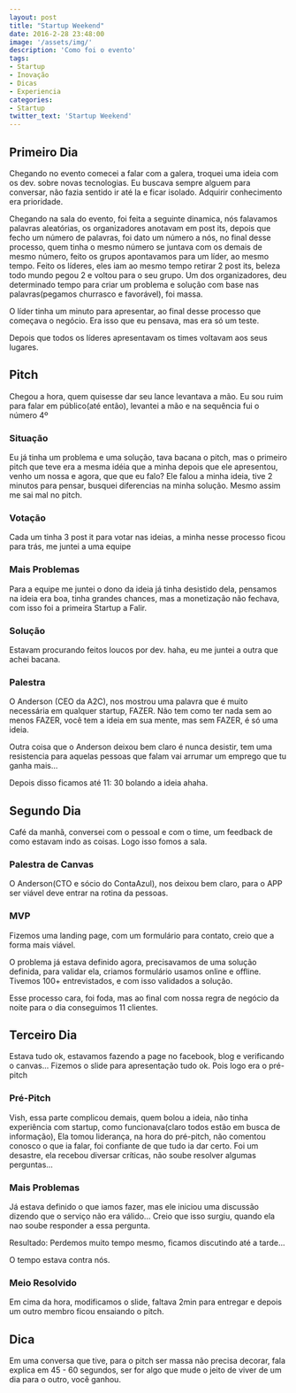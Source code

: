 ```yaml
---
layout: post
title: "Startup Weekend"
date: 2016-2-28 23:48:00
image: '/assets/img/'
description: 'Como foi o evento'
tags:
- Startup
- Inovação
- Dicas
- Experiencia
categories:
- Startup
twitter_text: 'Startup Weekend'
---
```


## Primeiro Dia

Chegando no evento comecei a falar com a galera, troquei uma ideia com os dev. sobre novas tecnologias. Eu buscava sempre alguem para
conversar, não fazia sentido ir até la e ficar isolado. Adquirir conhecimento era prioridade.

Chegando na sala do evento, foi feita a seguinte dinamica, nós falavamos palavras aleatórias, os organizadores anotavam
em post its, depois que fecho um número de palavras, foi dato um número a nós, no final desse processo, quem tinha o mesmo
número se juntava com os demais de mesmo número, feito os grupos apontavamos para um líder, ao mesmo tempo.
Feito os líderes, eles iam ao mesmo tempo retirar 2 post its, beleza todo mundo pegou 2 e voltou para o seu grupo.
Um dos organizadores, deu determinado tempo para criar um problema e solução com base nas palavras(pegamos churrasco e favorável), foi massa.

O líder tinha um minuto para apresentar, ao final desse processo que começava o negócio.
Era isso que eu pensava, mas era só um teste.

Depois que todos os líderes apresentavam os times voltavam aos seus lugares.

## Pitch

Chegou a hora, quem quisesse dar seu lance levantava a mão. Eu sou ruim para falar em público(até então), levantei a mão
e na sequência fui o número 4º

### Situação

Eu já tinha um problema e uma solução, tava bacana o pitch, mas o primeiro pitch que teve era a mesma idéia que a minha
depois que ele apresentou, venho um nossa e agora, que que eu falo? Ele falou a minha ideia, tive 2 minutos para pensar,
busquei diferencias na minha solução. 
Mesmo assim me sai mal no pitch.

### Votação
  Cada um tinha 3 post it para votar nas ideias, a minha nesse processo ficou para trás, me juntei a uma equipe
  
### Mais Problemas
  Para a equipe me juntei o dono da ideia já tinha desistido dela, pensamos na ideia era boa, tinha grandes chances,
  mas a monetização não fechava, com isso foi a primeira Startup a Falir.

### Solução
  Estavam procurando feitos loucos por dev. haha, eu me juntei a outra que achei bacana.

### Palestra
  O Anderson (CEO da A2C), nos mostrou uma palavra que é muito necessária em qualquer startup, FAZER.
  Não tem como ter nada sem ao menos FAZER, você tem a ideia em sua mente, mas sem FAZER, é só uma ideia.
  
  Outra coisa que o Anderson deixou bem claro é nunca desistir, tem uma resistencia para aquelas pessoas que falam
  vai arrumar um emprego que tu ganha mais...
  
Depois disso ficamos até 11: 30 bolando a ideia ahaha.

## Segundo Dia
  Café da manhã, conversei com o pessoal e com o time, um feedback de como estavam indo as coisas. Logo isso fomos a sala.
  
### Palestra de Canvas
  O Anderson(CTO e sócio do ContaAzul), nos deixou bem claro, para o APP ser viável deve entrar na rotina da pessoas.

### MVP
  Fizemos uma landing page, com um formulário para contato, creio que a forma mais viável.

  O problema já estava definido agora, precisavamos de uma solução definida, para validar ela, criamos formulário usamos online
  e offline. Tivemos 100+ entrevistados, e com isso validados a solução.
  
  Esse processo cara, foi foda, mas ao final com nossa regra de negócio da noite para o dia conseguimos 11 clientes.

## Terceiro Dia
  Estava tudo ok, estavamos fazendo a page no facebook, blog e verificando o canvas...
  Fizemos o slide para apresentação tudo ok.
  Pois logo era o pré-pitch
  
### Pré-Pitch
  Vish, essa parte complicou demais, quem bolou a ideia, não tinha experiência com startup, como funcionava(claro todos estão em busca de informação),
  Ela tomou liderança, na hora do pré-pitch, não comentou conosco o que ia falar, foi confiante de que tudo ia dar certo.
  Foi um desastre, ela recebou diversar críticas, não soube resolver algumas perguntas...

### Mais Problemas
  Já estava definido o que iamos fazer, mas ele iniciou uma discussão dizendo que o serviço não era válido...
  Creio que isso surgiu, quando ela nao soube responder a essa pergunta.
  
  Resultado: Perdemos muito tempo mesmo, ficamos discutindo até a tarde...
  
  O tempo estava contra nós. 

### Meio Resolvido
  Em cima da hora, modificamos o slide, faltava 2min para entregar e depois um outro membro ficou ensaiando o pitch.
  
## Dica
Em uma conversa que tive, para o pitch ser massa não precisa decorar, fala explica em 45 - 60 segundos, ser for algo que mude o jeito 
de viver de um dia para o outro, você ganhou.

